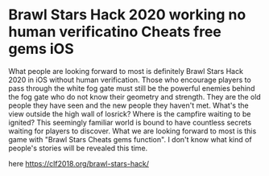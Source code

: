 # Brawl Stars Hack 2020 working no human verificatino Cheats free gems iOS

What people are looking forward to most is definitely Brawl Stars Hack 2020 in iOS without human verification. Those who encourage players to pass through the white fog gate must still be the powerful enemies behind the fog gate who do not know their geometry and strength. They are the old people they have seen and the new people they haven't met. What's the view outside the high wall of losrick? Where is the campfire waiting to be ignited? This seemingly familiar world is bound to have countless secrets waiting for players to discover. What we are looking forward to most is this game with "Brawl Stars Cheats gems function". I don't know what kind of people's stories will be revealed this time.

here https://clf2018.org/brawl-stars-hack/
